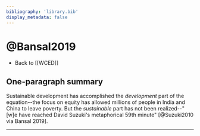 ```yaml
---
bibliography: 'library.bib'
display_metadata: false
---
```


# @Bansal2019

* Back to [[WCED]]

## One-paragraph summary

Sustainable development has accomplished the *development* part of the equation--the focus on equity has allowed millions of people in India and China to leave poverty. But the *sustainable* part has not been realized--"[w]e have reached David Suzuki's metaphorical 59th minute" [@Suzuki2010 via Bansal 2019].

---